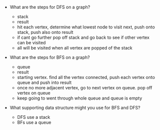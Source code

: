 - What are the steps for DFS on a graph?
  - stack
  - result 
  - hit each vertex, determine what lowest node to visit next, push onto stack, push also onto result 
  - if cant go further pop off stack and go back to see if other vertex can be visited 
  - all will be visited when all vertex are popped of the stack 

- What are the steps for BFS on a graph?
  - queue 
  - result 
  - starting vertex. find all the vertex connected, push each vertex onto queue and push into result 
  - once no more adjacent vertex, go to next vertex on queue. pop off vertex on queue
  - keep going to went through whole queue and queue is empty

- What supporting data structure might you use for BFS and DFS?
  - DFS use a stack 
  - BFs use a queue 

